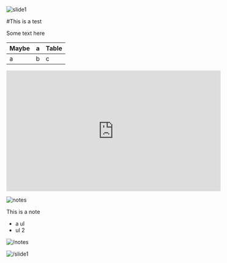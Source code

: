 ![slide1](slidestart://?name=test&type=text)

#This is a test

Some text here

|Maybe|a|Table|
|---|---|---|
|a|b|c|

<iframe width="560" height="315" src="https://www.youtube.com/embed/vw2nTpLFof8" frameborder="0" allowfullscreen></iframe>

![notes](slidenotestart://)

This is a note

* a ul
* ul 2

![/notes](slidenoteend://)


![/slide1](slideend:://)
